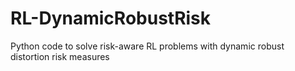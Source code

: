 # RL-DynamicRobustRisk
Python code to solve risk-aware RL problems with dynamic robust distortion risk measures
